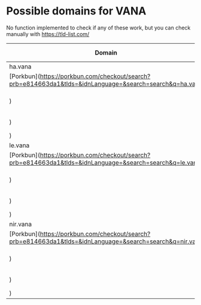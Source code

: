 # Possible domains for VANA

No function implemented to check if any of these work, but you can check manually with https://tld-list.com/

| Domain | Porkbun | NameCheap | Google Domains |
|---|---|---|---|
| ha.vana | [Porkbun](https://porkbun.com/checkout/search?prb=e814663da1&tlds=&idnLanguage=&search=search&q=ha.vana) | [Namecheap](https://www.namecheap.com/domains/registration/results/?domain=ha.vana) | [Google](https://domains.google.com/registrar/search?searchTerm=ha.vana) |
| le.vana | [Porkbun](https://porkbun.com/checkout/search?prb=e814663da1&tlds=&idnLanguage=&search=search&q=le.vana) | [Namecheap](https://www.namecheap.com/domains/registration/results/?domain=le.vana) | [Google](https://domains.google.com/registrar/search?searchTerm=le.vana) |
| nir.vana | [Porkbun](https://porkbun.com/checkout/search?prb=e814663da1&tlds=&idnLanguage=&search=search&q=nir.vana) | [Namecheap](https://www.namecheap.com/domains/registration/results/?domain=nir.vana) | [Google](https://domains.google.com/registrar/search?searchTerm=nir.vana) |
